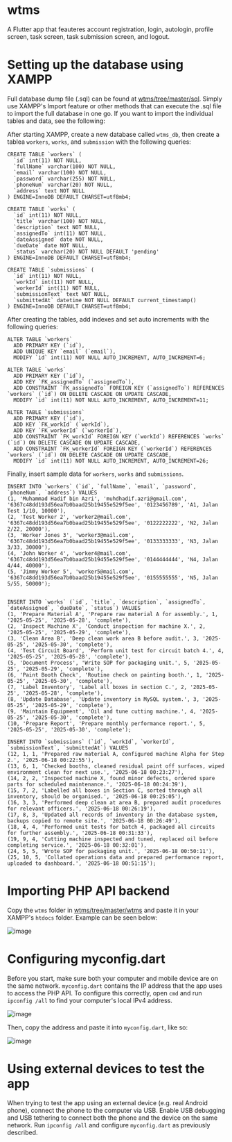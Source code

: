 # wtms

A Flutter app that feauteres account registration, login, autologin, profile screen, task screen, task submission screen, and logout. 

# Setting up the database using XAMPP

Full database dump file (.sql) can be found at [wtms/tree/master/sql](https://github.com/MuhdHadif/wtms/tree/master/sql). Simply use XAMPP's Import feature or other methods that can execute the .sql file to import the full database in one go. If you want to import the individual tables and data, see the following:

After starting XAMPP, create a new database called `wtms_db`, then create a tablea `workers`, `works`, and `submission` with the following queries:
```
CREATE TABLE `workers` (
  `id` int(11) NOT NULL,
  `fullName` varchar(100) NOT NULL,
  `email` varchar(100) NOT NULL,
  `password` varchar(255) NOT NULL,
  `phoneNum` varchar(20) NOT NULL,
  `address` text NOT NULL
) ENGINE=InnoDB DEFAULT CHARSET=utf8mb4;

CREATE TABLE `works` (
  `id` int(11) NOT NULL,
  `title` varchar(100) NOT NULL,
  `description` text NOT NULL,
  `assignedTo` int(11) NOT NULL,
  `dateAssigned` date NOT NULL,
  `dueDate` date NOT NULL,
  `status` varchar(20) NOT NULL DEFAULT 'pending'
) ENGINE=InnoDB DEFAULT CHARSET=utf8mb4;

CREATE TABLE `submissions` (
  `id` int(11) NOT NULL,
  `workId` int(11) NOT NULL,
  `workerId` int(11) NOT NULL,
  `submissionText` text NOT NULL,
  `submittedAt` datetime NOT NULL DEFAULT current_timestamp()
) ENGINE=InnoDB DEFAULT CHARSET=utf8mb4;
```

After creating the tables, add indexes and set auto increments with the following queries:
```
ALTER TABLE `workers`
  ADD PRIMARY KEY (`id`),
  ADD UNIQUE KEY `email` (`email`),
  MODIFY `id` int(11) NOT NULL AUTO_INCREMENT, AUTO_INCREMENT=6;

ALTER TABLE `works`
  ADD PRIMARY KEY (`id`),
  ADD KEY `FK_assignedTo` (`assignedTo`),
  ADD CONSTRAINT `FK_assignedTo` FOREIGN KEY (`assignedTo`) REFERENCES `workers` (`id`) ON DELETE CASCADE ON UPDATE CASCADE,
  MODIFY `id` int(11) NOT NULL AUTO_INCREMENT, AUTO_INCREMENT=11;

ALTER TABLE `submissions`
  ADD PRIMARY KEY (`id`),
  ADD KEY `FK_workId` (`workId`),
  ADD KEY `FK_workerId` (`workerId`),
  ADD CONSTRAINT `FK_workId` FOREIGN KEY (`workId`) REFERENCES `works` (`id`) ON DELETE CASCADE ON UPDATE CASCADE,
  ADD CONSTRAINT `FK_workerId` FOREIGN KEY (`workerId`) REFERENCES `workers` (`id`) ON DELETE CASCADE ON UPDATE CASCADE,
  MODIFY `id` int(11) NOT NULL AUTO_INCREMENT, AUTO_INCREMENT=26;
```

Finally, insert sample data for `workers`, `works` and `submissions`.
```
INSERT INTO `workers` (`id`, `fullName`, `email`, `password`, `phoneNum`, `address`) VALUES
(1, 'Muhammad Hadif bin Azri', 'muhdhadif.azri@gmail.com', '6367c48dd193d56ea7b0baad25b19455e529f5ee', '0123456789', 'A1, Jalan Test 1/10, 10000'),
(2, 'Test Worker 2', 'worker2@mail.com', '6367c48dd193d56ea7b0baad25b19455e529f5ee', '0122222222', 'N2, Jalan 2/22, 20000'),
(3, 'Worker Jones 3', 'worker3@mail.com', '6367c48dd193d56ea7b0baad25b19455e529f5ee', '0133333333', 'N3, Jalan 3/33, 30000'),
(4, 'John Worker 4', 'worker4@mail.com', '6367c48dd193d56ea7b0baad25b19455e529f5ee', '0144444444', 'N4, Jalan 4/44, 40000'),
(5, 'Jimmy Worker 5', 'worker5@mail.com', '6367c48dd193d56ea7b0baad25b19455e529f5ee', '0155555555', 'N5, Jalan 5/55, 50000');


INSERT INTO `works` (`id`, `title`, `description`, `assignedTo`, `dateAssigned`, `dueDate`, `status`) VALUES
(1, 'Prepare Material A', 'Prepare raw material A for assembly.', 1, '2025-05-25', '2025-05-28', 'complete'),
(2, 'Inspect Machine X', 'Conduct inspection for machine X.', 2, '2025-05-25', '2025-05-29', 'complete'),
(3, 'Clean Area B', 'Deep clean work area B before audit.', 3, '2025-05-25', '2025-05-30', 'complete'),
(4, 'Test Circuit Board', 'Perform unit test for circuit batch 4.', 4, '2025-05-25', '2025-05-28', 'complete'),
(5, 'Document Process', 'Write SOP for packaging unit.', 5, '2025-05-25', '2025-05-29', 'complete'),
(6, 'Paint Booth Check', 'Routine check on painting booth.', 1, '2025-05-25', '2025-05-30', 'complete'),
(7, 'Label Inventory', 'Label all boxes in section C.', 2, '2025-05-25', '2025-05-28', 'complete'),
(8, 'Update Database', 'Update inventory in MySQL system.', 3, '2025-05-25', '2025-05-29', 'complete'),
(9, 'Maintain Equipment', 'Oil and tune cutting machine.', 4, '2025-05-25', '2025-05-30', 'complete'),
(10, 'Prepare Report', 'Prepare monthly performance report.', 5, '2025-05-25', '2025-05-30', 'complete');

INSERT INTO `submissions` (`id`, `workId`, `workerId`, `submissionText`, `submittedAt`) VALUES
(12, 1, 1, 'Prepared raw material A, configured machine Alpha for Step 2.', '2025-06-18 00:22:55'),
(13, 6, 1, 'Checked booths, cleaned residual paint off surfaces, wiped environment clean for next use.', '2025-06-18 00:23:27'),
(14, 2, 2, 'Inspected machine X, found minor defects, ordered spare parts for scheduled maintenance.', '2025-06-18 00:24:39'),
(15, 7, 2, 'Labelled all boxes in Section C, sorted through all inventory, should be organised.', '2025-06-18 00:25:05'),
(16, 3, 3, 'Performed deep clean at area B, prepared audit procedures for relevant officers.', '2025-06-18 00:26:19'),
(17, 8, 3, 'Updated all records of inventory in the database system, backups copied to remote site.', '2025-06-18 00:26:49'),
(18, 4, 4, 'Performed unit tests for batch 4, packaged all circuits for further assembly.', '2025-06-18 00:31:33'),
(19, 9, 4, 'Cutting machine inspected and tuned, replaced oil before completing service.', '2025-06-18 00:32:01'),
(24, 5, 5, 'Wrote SOP for packaging unit.', '2025-06-18 00:50:11'),
(25, 10, 5, 'Collated operations data and prepared performance report, uploaded to dashboard.', '2025-06-18 00:51:15');
```

# Importing PHP API backend

Copy the `wtms` folder in [wtms/tree/master/wtms](https://github.com/MuhdHadif/wtms/tree/master/wtms) and paste it in your XAMPP's `htdocs` folder. Example can be seen below:

![image](https://github.com/user-attachments/assets/dce8632c-1ed3-4ad2-ba55-58fccae0f0c3)


# Configuring myconfig.dart

Before you start, make sure both your computer and mobile device are on the same network. `myconfig.dart` contains the IP address that the app uses to access the PHP API. To configure this correctly, open `cmd` and run `ipconfig /all` to find your computer's local IPv4 address.

![image](https://github.com/user-attachments/assets/1b6278af-6079-45d5-8789-e483215ee38d)

Then, copy the address and paste it into `myconfig.dart`, like so:

![image](https://github.com/user-attachments/assets/01be216b-7d77-42c3-b15f-ef4591962e68)

# Using external devices to test the app

When trying to test the app using an external device (e.g. real Android phone), connect the phone to the computer via USB. Enable USB debugging and USB tethering to connect both the phone and the device on the same network. Run `ipconfig /all` and configure `myconfig.dart` as previously described. 

